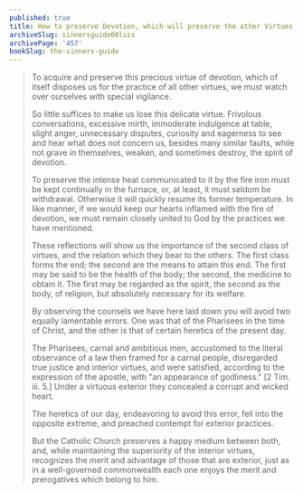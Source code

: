 ```yaml
---
published: true
title: How to preserve Devotion, which will preserve the other Virtues
archiveSlug: sinnersguide00luis
archivePage: '457'
bookSlug: the-sinners-guide
---
```


> To acquire and preserve this precious virtue of devotion, which of itself disposes us for the practice of all other virtues, we must watch over ourselves with special vigilance.
> 
> So little suffices to make us lose this delicate virtue. Frivolous conversations, excessive mirth, immoderate indulgence at table, slight anger, unnecessary disputes, curiosity and eagerness to see and hear what does not concern us, besides many similar faults, while not grave in themselves, weaken, and sometimes destroy, the spirit of devotion.
> 
> To preserve the intense heat communicated to it by the fire iron must be kept continually in the furnace, or, at least, it must seldom be withdrawal. Otherwise it will quickly resume its former temperature. In like manner, if we would keep our hearts inflamed with the fire of devotion, we must remain closely united to God by the practices we have mentioned.
>
> These reflections will show us the importance of the second class of virtues, and the relation which they bear to the others. The first class forms the end; the second are the means to attain this end. The first may be said to be the health of the body; the second, the medicine to obtain it. The first may be regarded as the spirit, the second as the body, of religion, but absolutely necessary for its welfare.
>
> By observing the counsels we have here laid down you will avoid two equally lamentable errors. One was that of the Pharisees in the time of Christ, and the other is that of certain heretics of the present day.
> 
> The Pharisees, carnal and ambitious men, accustomed to the literal observance of a law then framed for a carnal people, disregarded true justice and interior virtues, and were satisfied, according to the expression of the apostle, with "an appearance of godliness." [2 Tim. iii. 5.] Under a virtuous exterior they concealed a corrupt and wicked heart.
> 
> The heretics of our day, endeavoring to avoid this error, fell into the opposite extreme, and preached contempt for exterior practices.
> 
> But the Catholic Church preserves a happy medium between both, and, while maintaining the superiority of the interior virtues, recognizes the merit and advantage of those that are exterior, just as in a well-governed commonwealth each one enjoys the merit and prerogatives which belong to him.

